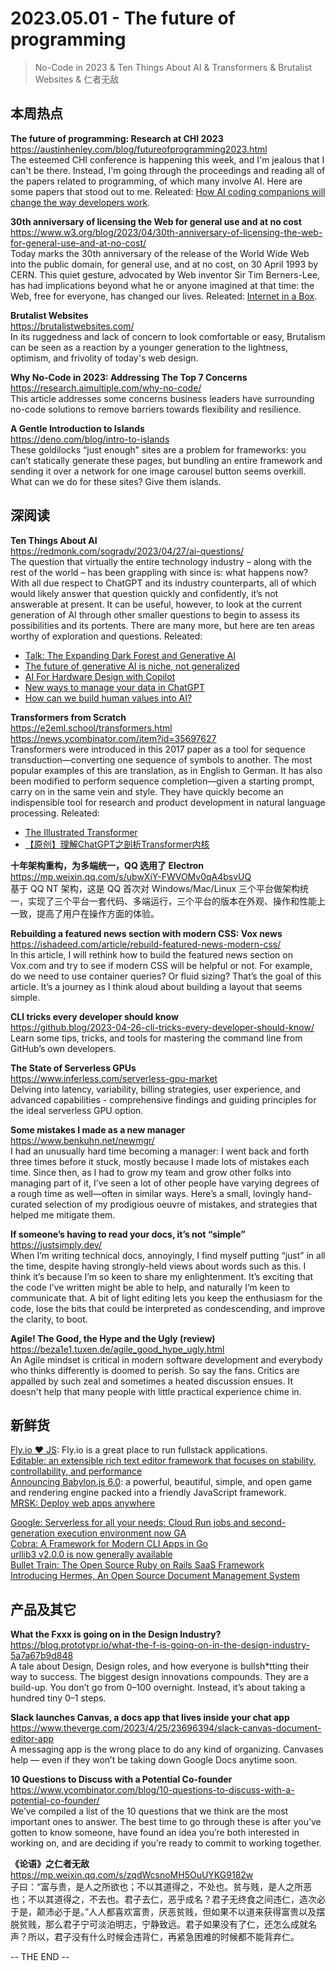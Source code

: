 2023.05.01 - The future of programming  
========  

> No-Code in 2023 & Ten Things About AI & Transformers & Brutalist Websites & 仁者无敌

## 本周热点

**The future of programming: Research at CHI 2023**  
https://austinhenley.com/blog/futureofprogramming2023.html  
The esteemed CHI conference is happening this week, and I'm jealous that I can't be there. Instead, I'm going through the proceedings and reading all of the papers related to programming, of which many involve AI. Here are some papers that stood out to me.  Releated: [How AI coding companions will change the way developers work](https://www.allthingsdistributed.com/2023/04/how-ai-coding-companions-will-change-the-way-developers-work.html).  

**30th anniversary of licensing the Web for general use and at no cost**  
https://www.w3.org/blog/2023/04/30th-anniversary-of-licensing-the-web-for-general-use-and-at-no-cost/  
Today marks the 30th anniversary of the release of the World Wide Web into the public domain, for general use, and at no cost, on 30 April 1993 by CERN. This quiet gesture, advocated by Web inventor Sir Tim Berners-Lee, has had implications beyond what he or anyone imagined at that time: the Web, free for everyone, has changed our lives. Releated: [Internet in a Box](https://internet-in-a-box.org/).  

**Brutalist Websites**  
https://brutalistwebsites.com/  
In its ruggedness and lack of concern to look comfortable or easy, Brutalism can be seen as a reaction by a younger generation to the lightness, optimism, and frivolity of today's web design.

**Why No-Code in 2023: Addressing The Top 7 Concerns**  
https://research.aimultiple.com/why-no-code/  
This article addresses some concerns business leaders have surrounding no-code solutions to remove barriers towards flexibility and resilience.

**A Gentle Introduction to Islands**  
https://deno.com/blog/intro-to-islands  
These goldilocks “just enough” sites are a problem for frameworks: you can’t statically generate these pages, but bundling an entire framework and sending it over a network for one image carousel button seems overkill. What can we do for these sites? Give them islands.

## 深阅读

**Ten Things About AI**  
https://redmonk.com/sogrady/2023/04/27/ai-questions/  
The question that virtually the entire technology industry – along with the rest of the world – has been grappling with since is: what happens now? With all due respect to ChatGPT and its industry counterparts, all of which would likely answer that question quickly and confidently, it’s not answerable at present. It can be useful, however, to look at the current generation of AI through other smaller questions to begin to assess its possibilities and its portents. There are many more, but here are ten areas worthy of exploration and questions. Releated:  
- [Talk: The Expanding Dark Forest and Generative AI](https://maggieappleton.com/forest-talk)  
- [The future of generative AI is niche, not generalized](https://www.technologyreview.com/2023/04/27/1072102/the-future-of-generative-ai-is-niche-not-generalized/)  
- [AI For Hardware Design with Copilot](https://docs.flux.ai/tutorials/ai-for-hardware-design)  
- [New ways to manage your data in ChatGPT](https://openai.com/blog/new-ways-to-manage-your-data-in-chatgpt)  
- [How can we build human values into AI?](https://www.deepmind.com/blog/how-can-we-build-human-values-into-ai)  

**Transformers from Scratch**  
https://e2eml.school/transformers.html  
https://news.ycombinator.com/item?id=35697627  
Transformers were introduced in this 2017 paper as a tool for sequence transduction—converting one sequence of symbols to another. The most popular examples of this are translation, as in English to German. It has also been modified to perform sequence completion—given a starting prompt, carry on in the same vein and style. They have quickly become an indispensible tool for research and product development in natural language processing. Releated:  
- [The Illustrated Transformer](https://jalammar.github.io/illustrated-transformer/)  
- [【原创】理解ChatGPT之剖析Transformer内核](https://mp.weixin.qq.com/s/b6wAztLtF5WEvEo4XVZlAg)  

**十年架构重构，为多端统一，QQ 选用了 Electron**  
https://mp.weixin.qq.com/s/ubwXiY-FWVOMv0qA4bsvUQ  
基于 QQ NT 架构，这是 QQ 首次对 Windows/Mac/Linux 三个平台做架构统一，实现了三个平台一套代码、多端运行，三个平台的版本在外观、操作和性能上一致，提高了用户在操作方面的体验。

**Rebuilding a featured news section with modern CSS: Vox news**  
https://ishadeed.com/article/rebuild-featured-news-modern-css/  
In this article, I will rethink how to build the featured news section on Vox.com and try to see if modern CSS will be helpful or not. For example, do we need to use container queries? Or fluid sizing? That’s the goal of this article. It’s a journey as I think aloud about building a layout that seems simple.

**CLI tricks every developer should know**  
https://github.blog/2023-04-26-cli-tricks-every-developer-should-know/  
Learn some tips, tricks, and tools for mastering the command line from GitHub’s own developers.

**The State of Serverless GPUs**  
https://www.inferless.com/serverless-gpu-market  
Delving into latency, variability, billing strategies, user experience, and advanced capabilities - comprehensive findings and guiding principles for the ideal serverless GPU option.

**Some mistakes I made as a new manager**  
https://www.benkuhn.net/newmgr/  
I had an unusually hard time becoming a manager: I went back and forth three times before it stuck, mostly because I made lots of mistakes each time. Since then, as I had to grow my team and grow other folks into managing part of it, I’ve seen a lot of other people have varying degrees of a rough time as well—often in similar ways. Here’s a small, lovingly hand-curated selection of my prodigious oeuvre of mistakes, and strategies that helped me mitigate them.

**If someone’s having to read your docs, it’s not “simple”**  
https://justsimply.dev/  
When I’m writing technical docs, annoyingly, I find myself putting “just” in all the time, despite having strongly-held views about words such as this. I think it’s because I’m so keen to share my enlightenment. It’s exciting that the code I’ve written might be able to help, and naturally I’m keen to communicate that. A bit of light editing lets you keep the enthusiasm for the code, lose the bits that could be interpreted as condescending, and improve the clarity, to boot.

**Agile! The Good, the Hype and the Ugly (review)**  
https://beza1e1.tuxen.de/agile_good_hype_ugly.html  
An Agile mindset is critical in modern software development and everybody who thinks differently is doomed to perish. So say the fans. Critics are appalled by such zeal and sometimes a heated discussion ensues. It doesn't help that many people with little practical experience chime in.

## 新鲜货

[Fly.io ❤️ JS](https://fly.io/blog/flydotio-heart-js/): Fly.io is a great place to run fullstack applications.  
[Editable: an extensible rich text editor framework that focuses on stability, controllability, and performance](https://github.com/editablejs/editable)  
[Announcing Babylon.js 6.0](https://babylonjs.medium.com/announcing-babylon-js-6-0-dcb5f1662e3a): a powerful, beautiful, simple, and open game and rendering engine packed into a friendly JavaScript framework.  
[MRSK: Deploy web apps anywhere](https://mrsk.dev/)  

[Google: Serverless for all your needs: Cloud Run jobs and second-generation execution environment now GA](https://cloud.google.com/blog/products/serverless/cloud-run-jobs-and-second-generation-execution-environment-ga/)  
[Cobra: A Framework for Modern CLI Apps in Go](https://cobra.dev/)  
[urllib3 v2.0.0 is now generally available](https://simonwillison.net/2023/Apr/26/urllib3/)  
[Bullet Train: The Open Source Ruby on Rails SaaS Framework](https://bullettrain.co/)  
[Introducing Hermes, An Open Source Document Management System](https://www.hashicorp.com/blog/introducing-hermes-an-open-source-document-management-system)  

## 产品及其它  

**What the Fxxx is going on in the Design Industry?**  
https://blog.prototypr.io/what-the-f-is-going-on-in-the-design-industry-5a7a67b9d848  
A tale about Design, Design roles, and how everyone is bullsh*tting their way to success. The biggest design innovations compounds. They are a build-up. You don’t go from 0–100 overnight. Instead, it’s about taking a hundred tiny 0–1 steps.

**Slack launches Canvas, a docs app that lives inside your chat app**  
https://www.theverge.com/2023/4/25/23696394/slack-canvas-document-editor-app  
A messaging app is the wrong place to do any kind of organizing. Canvases help — even if they won’t be taking down Google Docs anytime soon.

**10 Questions to Discuss with a Potential Co-founder**  
https://www.ycombinator.com/blog/10-questions-to-discuss-with-a-potential-co-founder/  
We’ve compiled a list of the 10 questions that we think are the most important ones to answer.  The best time to go through these is after you’ve gotten to know someone, have found an idea you’re both interested in working on, and are deciding if you’re ready to commit to working together.

**《论语》之仁者无敌**  
https://mp.weixin.qq.com/s/zqdWcsnoMH5OuUYKG9182w  
子曰：“富与贵，是人之所欲也；不以其道得之，不处也。贫与贱，是人之所恶也；不以其道得之，不去也。君子去仁，恶乎成名？君子无终食之间违仁，造次必于是，颠沛必于是。”人人都喜欢富贵，厌恶贫贱，但如果不以道来获得富贵以及摆脱贫贱，那么君子宁可淡泊明志，宁静致远。君子如果没有了仁，还怎么成就名声？所以，君子没有什么时候会违背仁，再紧急困难的时候都不能背弃仁。

-- THE END --
